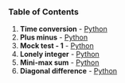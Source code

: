 ### Table of Contents
1. __Time conversion__ - [Python](Time%20Conversion.py)
1. __Plus minus__ - [Python](Plus%20Minus.py)
1. __Mock test - 1__ - [Python](Mock%20Test%20-%201.py)
1. __Lonely integer__ - [Python](Lonely%20Integer.py)
1. __Mini-max sum__ - [Python](Mini-Max%20Sum.py)
1. __Diagonal difference__ - [Python](Diagonal%20Difference.py)

